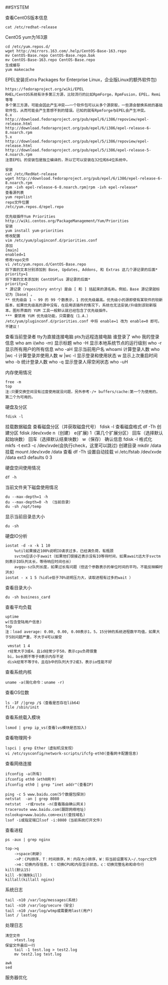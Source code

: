 ##SYSTEM

查看CentOS版本信息

	cat /etc/redhat-release

CentOS yum为163源
	
	cd /etc/yum.repos.d/
	wget http://mirrors.163.com/.help/CentOS-Base-163.repo
	mv CentOS-Base.repo CentOS-Base.repo.bak
	mv CentOS-Base-163.repo CentOS-Base.repo
	生成缓存
	yum makecache

EPEL安装(Extra Packages for Enterprise Linux，企业版Linux的额外软件包)

	https://fedoraproject.org/wiki/EPEL
	RHEL/CentOS系统有许多第三方源，比较流行的比如RpmForge，RpmFusion，EPEL，Remi等等
	多个第三方源，可能会因此产生冲突——一个软件包可以从多个源获取，一些源会替换系统的基础软件包，从而可能会产生意想不到的错误。已知的就有Rpmforge与EPEL会产生冲突。
	6.x
	http://download.fedoraproject.org/pub/epel/6/i386/repoview/epel-release.html
	http://download.fedoraproject.org/pub/epel/6/i386/epel-release-6-8.noarch.rpm
	5.x
	http://download.fedoraproject.org/pub/epel/5/i386/repoview/epel-release.html
	http://download.fedoraproject.org/pub/epel/5/i386/epel-release-5-4.noarch.rpm
	注意EPEL 的安装包是独立编译的，所以它可以安装在32位和64位系统中。

	安装
	cat /etc/RedHat-release
	wget http://download.fedoraproject.org/pub/epel/6/i386/epel-release-6-8.noarch.rpm
	rpm -ivh epel-release-6-8.noarch.rpm|rpm -ivh epel-release*
	查看源列表
	yum repolist
	repo文件位置
	/etc/yum.repos.d/epel.repo

	优先级插件Yum Priorities
	http://wiki.centos.org/PackageManagement/Yum/Priorities
	安装
	yum install yum-priorities
	修改配置
	vim /etc/yum/pluginconf.d/priorities.conf
	添加
	[main]
	enabled=1
	修改repo文件
	vi /etc/yum.repos.d/CentOS-Base.repo
	将下面的文本分别添加到 Base, Updates, Addons, 和 Extras 这几个源记录的后面*
	priority=1
	将下面的文本添加到 CentOSPlus 源记录的后面*
	priority=2
	* 源记录（repository entry）是由 [ 和 ] 括起来的源名称。例如，Base 源记录就标记为 [base] 。
	** 优先级由 1 ~ 99 的 99 个数表示，1 的优先级最高。优先级小的源即使有某软件的较新版本，如果优先级高的源中没有，在启用该插件的情况下，系统也无法安装/升级到该较新版本。图形界面的 YUM 工具一般默认就已经包含了优先级插件。
	*** 要禁用 YUM 优先级功能，只需要在（1.A.） /etc/yum/pluginconf.d/priorities.conf 中将 enable=1 改为 enable=0 即可。不建议！

查看当前登录者
	tty为直接连接电脑
	pts为远程连接电脑
	谁登录了
		who
	我的登录信息
		who am i(who -m)
	显示标题
		who -H
	显示本地系统节点的运行级别
		who -r
	显示所有用户的所有信息
		who -aH
	显示当前用户名
		whoami
	计算登录人数
		who |wc -l
	计算登录并使用人数
		w |wc -l
	显示登录和使用状态
		w
	显示上次重启时间
		who -b
	统计登录人数
		who -q
	显示登录人得空闲状态
		who -uH

内存使用情况

	free -m
	top
	注:只要交换空间没有过度使用就没问题，另外参考-/+ buffers/cache:第一个为使用的，第二个为可用的。

硬盘及分区

	fdisk -l

挂载数据磁盘
	查看磁盘分区（并获取磁盘代号）
		fdisk -l
	查看磁盘格式
		df -Th
	创建分区
		fdisk /dev/xvde
		n（创建）
		e(扩展)
		1（第几个扩展分区）
		回车（选择默认起始块数）
		回车（选择默认结束块数）
		w（保存）
	确认信息
		fdisk -l
	格式化
		mkfs -t ext3 -c /dev/xvde(会执行check，这里可以跳过)
	创建目录
		mkdir /data
	挂载
		mount /dev/xvde /data
	查看
		df -Th
	设置自动挂载
		vi /etc/fstab
		/dev/xvde /data ext3 defaults 0 3


硬盘空间使用情况

	df -h

当前文件夹下磁盘使用情况

	du --max-depth=1 -h
	du --max-depth=0 -h （当前目录）
	du -sh /opt/temp

显示当前目录总大小

	du -sh

硬盘IO分析

	iostat -d -x -k 1 10
		%util如果接近100%说明IO请求过多，已经满负荷，有瓶颈
		svctm应该小于await（如果他们很接近表示没有IO等待时间，如果await远大于svctm则表示IO队列太长，等待响应时间也长）
		avgqu-sz队列长度，如果过长有问题（但这个参数表示的单位时间的平均，不能反映瞬时洪水）
	iostat - x 1 5（%idle低于70%说明压力大，读取进程有过多的wait	）

查看目录大小

	du -sh business_card

查看平均负载

	uptime
	w(包含登陆用户信息)
	top
	注：load average: 0.00, 0.00, 0.00表示1，5，15分钟的系统进程数平均值，如果大于5则问题严重，不大于4可以接受

	 vmstat 1 4
	 r经常大于3或4，且id经常少于50，表示cpu负荷很重
	 bi，bo长期不等于0表示内存不足
	 disk经常不等于0，且在b中的队列大于2或3，表示io性能不好

查看系统内核

	uname -a(简化命令：uname -r)

查看OS位数

	ls -1F /|grep /$（查看是否存在lib64）
	file /sbin/init

查看系统载入模块

	lsmod | grep ip_vs(查看lvs模块是否加入)

查看物理网卡

	lspci | grep Ether（虚拟机没发现）
	vi /etc/sysconfig/network-scripts/ifcfg-eth0(查看网卡配置信息)

查看网络连接

	ifconfig -a(所有)
	ifconfig eth0（eth0网卡）
	ifconfig eth0 | grep "inet addr"(查看IP)

	ping -c 5 www.baidu.com(5个数据包探测)
	netstat  -an | grep 8080
	netstat  -r或route -n(查看路由确认网关)
	traceroute www.baidu.com(跟踪网络地址)
	nslookup>www.baidu.com>exit(查找域名)
	lsof -i或指定端口lsof -i:8080（当前系统打开文件)

查看进程
	
	ps -aux | grep nginx

	top->q
		->space(刷新)
		->P：CPU排序，T：时间排序，M：内存大小排序，W：将当前设置写入~/.toprc文件
		->m：切换内存信息，t：切换CPU和内存显示状态，c：切换完整名称和命令行
	kill(默认15)
	kill -9(强制kill)
	killall(killall nginx)

系统日志

	tail -n10 /var/log/messages(系统)
	tail -n10 /var/log/secure（安全）
	tail -n10 /var/log/wtmp或需要用last(用户)
	last / lastlog

处理日志

	清空文件
		>test.log
	保留文件最后一行
		tail -1 test.log > test2.log
		mv test2.log test.log

	awk
	sed

服务器优化
